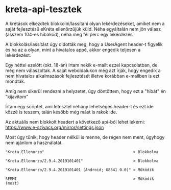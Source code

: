 # kreta-api-tesztek
A krétások elkezdtek blokkolni/lassítani olyan lekérdezéseket, amiket nem a saját fejlesztésű eKréta ellenőrzűjük küld.
Néha egyáltalán nem jön válasz (asszem 104-es hibakód), néha meg fél perc egy lekérdezés.

A blokkolás/lassítást úgy oldották meg, hogy a UserAgent header-t figyelik és ha az a olyan, mint a hivatalos appé, akkor engedik teljesen a lekérdezést.

Egy héttel ezelőtt (okt. 18-án) írtam nekik e-mailt ezzel kapcsolatban, de még nem válaszoltak. A saját weboldalukon még azt írják, hogy engedik a nem hivatalos alkalmazások fejlesztését illetve korábban e-mailben is ezt mondták.

Amíg nem sikerül rendezni a helyzetet, úgy döntöttem, hogy ezt a "hibát" én "kijavítom"

Írtam egy scriptet, ami letesztel néhány lehetséges header-t és ezt ide közzé is teszem, talán később még mást is rakok ide.

Az aktuális nem blokkolt headert a következő api-ból lehet lekérni: https://www.e-szivacs.org/mirror/settings.json

Most úgy tűnik, hogy header nélkül is menne, de régen nem ment, úgyhogy nem ajánlom a használatát.
```
"Kreta.Ellenorzo"                                       > Blokkolva

"Kreta.Ellenorzo/2.9.4.2019101401"                      > Blokkolva

"Kreta.Ellenorzo/2.9.4.2019101401 (Android; G8341 0.0)" > Működik

SEMMI                                                   > Működik (most)
```
